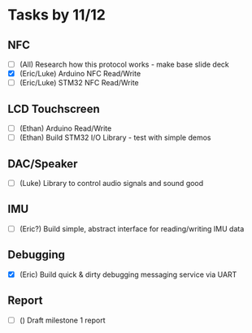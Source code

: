 
# Tasks by 11/12

## NFC
- [ ] (All) Research how this protocol works - make base slide deck
- [x] (Eric/Luke) Arduino NFC Read/Write
- [ ] (Eric/Luke) STM32 NFC Read/Write

## LCD Touchscreen
- [ ] (Ethan) Arduino Read/Write
- [ ] (Ethan) Build STM32 I/O Library - test with simple demos

## DAC/Speaker
- [ ] (Luke) Library to control audio signals and sound good

## IMU
- [ ] (Eric?) Build simple, abstract interface for reading/writing IMU data 

## Debugging
- [x] (Eric) Build quick & dirty debugging messaging service via UART

## Report
- [ ] () Draft milestone 1 report